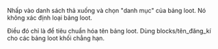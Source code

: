Nhấp vào danh sách thả xuống và chọn "danh mục" của bảng loot. Nó không xác định loại bảng loot.

Điều đó chỉ là để tiêu chuẩn hóa tên bảng loot. Dùng blocks/tên_đăng_kí cho các bảng loot khối chẳng hạn.